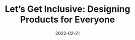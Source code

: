 ---
date: 2022-02-21
publisher: uxmatters
tags:
  - design
  - inclusivity
target_url: https://www.uxmatters.com/mt/archives/2022/02/lets-get-inclusive-designing-products-for-everyone.php
title: "Let’s Get Inclusive: Designing Products for Everyone"
---
